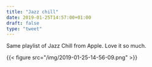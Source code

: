 ```yaml
---
title: "Jazz chill"
date: 2019-01-25T14:57:00+01:00
draft: false
type: "tweet"
---
```


Same playlist of Jazz Chill from Apple. Love it so much.

{{< figure src="/img/2019-01-25-14-56-09.png" >}}
